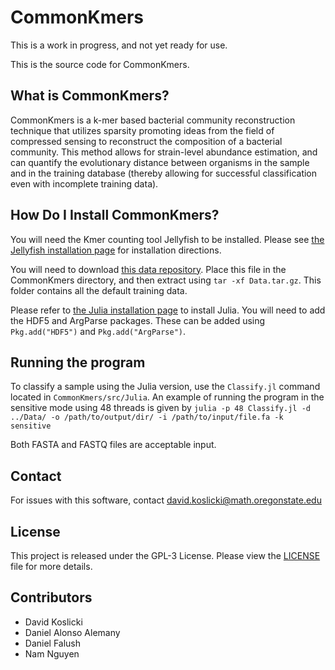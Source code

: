 # CommonKmers #
This is a work in progress, and not yet ready for use.

This is the source code for CommonKmers.

## What is CommonKmers? ##
CommonKmers is a k-mer based bacterial community reconstruction technique that utilizes sparsity promoting ideas from the field of compressed sensing to reconstruct the composition of a bacterial community. This method allows for strain-level abundance estimation, and can quantify the evolutionary distance between organisms in the sample and in the training database (thereby allowing for successful classification even with incomplete training data).


## How Do I Install CommonKmers? ##
You will need the Kmer counting tool Jellyfish to be installed. Please see [the Jellyfish installation page](http://www.genome.umd.edu/jellyfish.html) for installation directions.

You will need to download [this data repository](http://www.math.oregonstate.edu/~koslickd/CommonKmers/Data.tar.gz). Place this file in the CommonKmers directory, and then extract using ``tar -xf Data.tar.gz``. This folder contains all the default training data.

Please refer to [the Julia installation page](http://julialang.org/downloads/) to install Julia.
You will need to add the HDF5 and ArgParse packages. These can be added using `Pkg.add("HDF5")` and `Pkg.add("ArgParse")`.


## Running the program ##
To classify a sample using the Julia version, use the ``Classify.jl`` command located in ``CommonKmers/src/Julia``. An example of running the program in the sensitive mode using 48 threads is given by
```julia -p 48 Classify.jl -d ../Data/ -o /path/to/output/dir/ -i /path/to/input/file.fa -k sensitive```

Both FASTA and FASTQ files are acceptable input.


## Contact ##
For issues with this software, contact david.koslicki@math.oregonstate.edu


## License ##
This project is released under the GPL-3 License. Please view the [LICENSE](LICENSE)
file for more details.


## Contributors ##
+ David Koslicki
+ Daniel Alonso Alemany
+ Daniel Falush
+ Nam Nguyen
